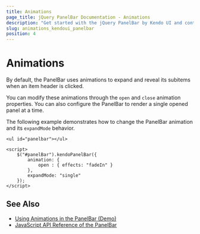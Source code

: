 ```yaml
---
title: Animations
page_title: jQuery PanelBar Documentation - Animations
description: "Get started with the jQuery PanelBar by Kendo UI and control its animations."
slug: animations_kendoui_panelbar
position: 4
---
```


# Animations

By default, the PanelBar uses animations to expand and reveal its subitems when an item header is clicked.

You can modify these animations through the `open` and `close` animation properties. You can also configure the PanelBar to render a single opened panel at a time.

The following example demonstrates how to change the PanelBar animation and its `expandMode` behavior.

    <ul id="panelbar"></ul>

    <script>
        $("#panelBar").kendoPanelBar({
            animation: {
                open : { effects: "fadeIn" }
            },
            expandMode: "single"
        });
    </script>

## See Also

* [Using Animations in the PanelBar (Demo)](https://demos.telerik.com/kendo-ui/panelbar/animation)
* [JavaScript API Reference of the PanelBar](/api/javascript/ui/panelbar)
